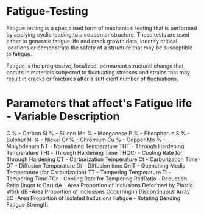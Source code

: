 # Fatigue-Testing

Fatigue testing is a specialised form of mechanical testing that is performed by applying cyclic loading to a coupon or structure. These tests are used either to generate fatigue life and crack growth data, identify critical locations or demonstrate the safety of a structure that may be susceptible to fatigue.

Fatigue is the progressive, localized, permanent structural change that occurs in materials subjected to fluctuating stresses and strains that may result in cracks or fractures after a sufficient number of fluctuations.

# Parameters that affect's Fatigue life - Variable Description
C % - Carbon
Si % - Silicon
Mn % - Manganese
P % - Phosphorus
S % - Sulphur
Ni % - Nickel
Cr % - Chromium
Cu % - Copper
Mo % - Molybdenum
NT - Normalizing Temperature
THT - Through Hardening Temperature
THt - Through Hardening Time
THQCr - Cooling Rate for Through Hardening
CT - Carburization Temperature
Ct - Carburization Time
DT - Diffusion Temperature
Dt - Diffusion time
QmT - Quenching Media Temperature (for Carburization)
TT - Tempering Temperature
Tt - Tempering Time
TCr - Cooling Rate for Tempering
RedRatio - Reduction Ratio (Ingot to Bar)
dA - Area Proportion of Inclusions Deformed by Plastic Work
dB -Area Proportion of Inclusions Occurring in Discontinuous Array
dC -Area Proportion of Isolated Inclusions
Fatigue - Rotating Bending Fatigue Strength

